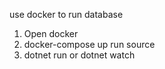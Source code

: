 use docker to run database
1. Open docker
2. docker-compose up
run source
3. dotnet run or dotnet watch

